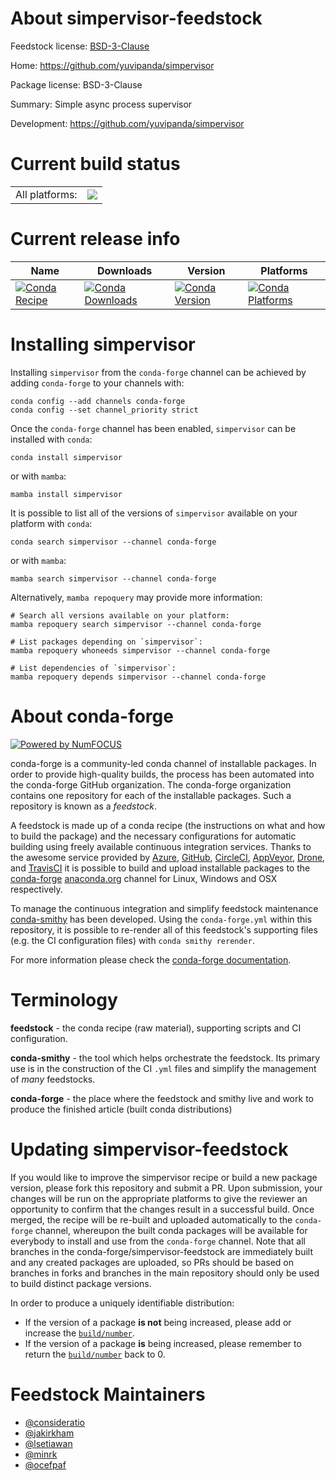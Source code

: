About simpervisor-feedstock
===========================

Feedstock license: [BSD-3-Clause](https://github.com/conda-forge/simpervisor-feedstock/blob/main/LICENSE.txt)

Home: https://github.com/yuvipanda/simpervisor

Package license: BSD-3-Clause

Summary: Simple async process supervisor

Development: https://github.com/yuvipanda/simpervisor

Current build status
====================


<table><tr><td>All platforms:</td>
    <td>
      <a href="https://dev.azure.com/conda-forge/feedstock-builds/_build/latest?definitionId=6282&branchName=main">
        <img src="https://dev.azure.com/conda-forge/feedstock-builds/_apis/build/status/simpervisor-feedstock?branchName=main">
      </a>
    </td>
  </tr>
</table>

Current release info
====================

| Name | Downloads | Version | Platforms |
| --- | --- | --- | --- |
| [![Conda Recipe](https://img.shields.io/badge/recipe-simpervisor-green.svg)](https://anaconda.org/conda-forge/simpervisor) | [![Conda Downloads](https://img.shields.io/conda/dn/conda-forge/simpervisor.svg)](https://anaconda.org/conda-forge/simpervisor) | [![Conda Version](https://img.shields.io/conda/vn/conda-forge/simpervisor.svg)](https://anaconda.org/conda-forge/simpervisor) | [![Conda Platforms](https://img.shields.io/conda/pn/conda-forge/simpervisor.svg)](https://anaconda.org/conda-forge/simpervisor) |

Installing simpervisor
======================

Installing `simpervisor` from the `conda-forge` channel can be achieved by adding `conda-forge` to your channels with:

```
conda config --add channels conda-forge
conda config --set channel_priority strict
```

Once the `conda-forge` channel has been enabled, `simpervisor` can be installed with `conda`:

```
conda install simpervisor
```

or with `mamba`:

```
mamba install simpervisor
```

It is possible to list all of the versions of `simpervisor` available on your platform with `conda`:

```
conda search simpervisor --channel conda-forge
```

or with `mamba`:

```
mamba search simpervisor --channel conda-forge
```

Alternatively, `mamba repoquery` may provide more information:

```
# Search all versions available on your platform:
mamba repoquery search simpervisor --channel conda-forge

# List packages depending on `simpervisor`:
mamba repoquery whoneeds simpervisor --channel conda-forge

# List dependencies of `simpervisor`:
mamba repoquery depends simpervisor --channel conda-forge
```


About conda-forge
=================

[![Powered by
NumFOCUS](https://img.shields.io/badge/powered%20by-NumFOCUS-orange.svg?style=flat&colorA=E1523D&colorB=007D8A)](https://numfocus.org)

conda-forge is a community-led conda channel of installable packages.
In order to provide high-quality builds, the process has been automated into the
conda-forge GitHub organization. The conda-forge organization contains one repository
for each of the installable packages. Such a repository is known as a *feedstock*.

A feedstock is made up of a conda recipe (the instructions on what and how to build
the package) and the necessary configurations for automatic building using freely
available continuous integration services. Thanks to the awesome service provided by
[Azure](https://azure.microsoft.com/en-us/services/devops/), [GitHub](https://github.com/),
[CircleCI](https://circleci.com/), [AppVeyor](https://www.appveyor.com/),
[Drone](https://cloud.drone.io/welcome), and [TravisCI](https://travis-ci.com/)
it is possible to build and upload installable packages to the
[conda-forge](https://anaconda.org/conda-forge) [anaconda.org](https://anaconda.org/)
channel for Linux, Windows and OSX respectively.

To manage the continuous integration and simplify feedstock maintenance
[conda-smithy](https://github.com/conda-forge/conda-smithy) has been developed.
Using the ``conda-forge.yml`` within this repository, it is possible to re-render all of
this feedstock's supporting files (e.g. the CI configuration files) with ``conda smithy rerender``.

For more information please check the [conda-forge documentation](https://conda-forge.org/docs/).

Terminology
===========

**feedstock** - the conda recipe (raw material), supporting scripts and CI configuration.

**conda-smithy** - the tool which helps orchestrate the feedstock.
                   Its primary use is in the construction of the CI ``.yml`` files
                   and simplify the management of *many* feedstocks.

**conda-forge** - the place where the feedstock and smithy live and work to
                  produce the finished article (built conda distributions)


Updating simpervisor-feedstock
==============================

If you would like to improve the simpervisor recipe or build a new
package version, please fork this repository and submit a PR. Upon submission,
your changes will be run on the appropriate platforms to give the reviewer an
opportunity to confirm that the changes result in a successful build. Once
merged, the recipe will be re-built and uploaded automatically to the
`conda-forge` channel, whereupon the built conda packages will be available for
everybody to install and use from the `conda-forge` channel.
Note that all branches in the conda-forge/simpervisor-feedstock are
immediately built and any created packages are uploaded, so PRs should be based
on branches in forks and branches in the main repository should only be used to
build distinct package versions.

In order to produce a uniquely identifiable distribution:
 * If the version of a package **is not** being increased, please add or increase
   the [``build/number``](https://docs.conda.io/projects/conda-build/en/latest/resources/define-metadata.html#build-number-and-string).
 * If the version of a package **is** being increased, please remember to return
   the [``build/number``](https://docs.conda.io/projects/conda-build/en/latest/resources/define-metadata.html#build-number-and-string)
   back to 0.

Feedstock Maintainers
=====================

* [@consideratio](https://github.com/consideratio/)
* [@jakirkham](https://github.com/jakirkham/)
* [@lsetiawan](https://github.com/lsetiawan/)
* [@minrk](https://github.com/minrk/)
* [@ocefpaf](https://github.com/ocefpaf/)

